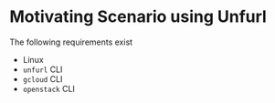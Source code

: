 # Motivating Scenario using Unfurl

The following requirements exist

- Linux
- `unfurl` CLI
- `gcloud` CLI
- `openstack` CLI